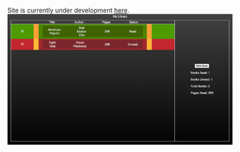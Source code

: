 Site is currently under development [here](https://mark-elliott5.github.io/library-app/).
![library-app](images/library.png)